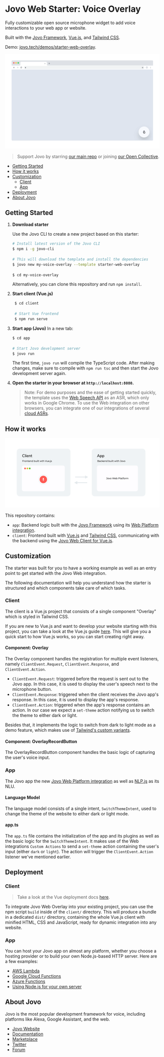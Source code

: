 # Jovo Web Starter: Voice Overlay

Fully customizable open source microphone widget to add voice interactions to your web app or website.

Built with the [Jovo Framework](https://github.com/jovotech/jovo-framework), [Vue.js](https://github.com/vuejs/vue), and [Tailwind CSS](https://github.com/tailwindlabs/tailwindcss).

Demo: [jovo.tech/demos/starter-web-overlay](https://www.jovo.tech/demos/starter-web-overlay/).

![Jovo Standalone Voice Experience](./img/starter-web-overlay.gif)

> Support Jovo by starring [our main repo](https://github.com/jovotech/jovo-framework) or joining [our Open Collective](https://opencollective.com/jovo-framework).

- [Getting Started](#getting-started)
- [How it works](#how-it-works)
- [Customization](#customization)
  - [Client](#client)
  - [App](#app)
- [Deployment](#deployment)
- [About Jovo](#about-jovo)

## Getting Started

1.  **Download starter**

    Use the Jovo CLI to create a new project based on this starter:

    ```sh
    # Install latest version of the Jovo CLI
    $ npm i -g jovo-cli

    # This will download the template and install the dependencies
    $ jovo new my-voice-overlay --template starter-web-overlay

    $ cd my-voice-overlay
    ```

    Alternatively, you can clone this repository and run `npm install`.

2.  **Start client (Vue.js)**

    ```sh
     $ cd client

     # Start Vue frontend
     $ npm run serve
    ```

3.  **Start app (Jovo)**
    In a new tab:

    ```sh
    $ cd app

    # Start Jovo development server
    $ jovo run
    ```

    The first time, `jovo run` will compile the TypeScript code. After making changes, make sure to compile with `npm run tsc` and then start the Jovo development server again.

4.  **Open the starter in your browser at `http://localhost:8080`.**

    > Note: For demo purposes and the ease of getting started quickly, the template uses the [Web Speech API](https://wicg.github.io/speech-api/) as an ASR, which only works in Google Chrome. To use the Web integration on other browsers, you can integrate one of our integrations of several [cloud ASRs](https://www.jovo.tech/marketplace/tag/asr).

## How it works

![Jovo Web Client to App](img/jovo-web-client-to-app.png)

This repository contains:

- `app`: Backend logic built with the [Jovo Framework](https://github.com/jovotech/jovo-framework) using its [Web Platform integration](https://github.com/jovotech/jovo-framework/tree/master/jovo-platforms/jovo-platform-web).
- `client`: Frontend built with [Vue.js](https://vuejs.org/) and [Tailwind CSS](https://tailwindcss.com/), communicating with the backend using the [Jovo Web Client for Vue.js](https://github.com/jovotech/jovo-framework/tree/master/jovo-clients/jovo-client-web-vue).

## Customization

The starter was built for you to have a working example as well as an entry point to get started with the Jovo Web integration.

The following documentation will help you understand how the starter is structured and which components take care of which tasks.

### Client

The client is a Vue.js project that consists of a single component "Overlay" which is styled in Tailwind CSS.

If you are new to Vue.js and want to develop your website starting with this project, you can take a look at the Vue.js guide [here](https://vuejs.org/v2/guide/). This will give you a quick start to how Vue.js works, so you can start creating right away.

#### Component: Overlay

The Overlay component handles the registration for multiple event listeners, namely `ClientEvent.Request`, `ClientEvent.Response`, and `ClientEvent.Action`.

- `ClientEvent.Request`: triggered before the request is sent out to the Jovo app. In this case, it is used to display the user's speech next to the microphone button.
- `ClientEvent.Response`: triggered when the client receives the Jovo app's response. In this case, it is used to display the app's response.
- `ClientEvent.Action`: triggered when the app's response contains an action. In our case we expect a `set-theme` action notifying us to switch the theme to either dark or light.

Besides that, it implements the logic to switch from dark to light mode as a demo feature, which makes use of [Tailwind's custom variants](https://tailwindcss.com/docs/pseudo-class-variants#creating-custom-variants).

#### Component: OverlayRecordButton

The OverlayRecordButton component handles the basic logic of capturing the user's voice input.

### App

The Jovo app the new [Jovo Web Platform integration](http://jovo.tech/marketplace/jovo-platform-web) as well as [NLP.js](https://www.jovo.tech/marketplace/jovo-nlu-nlpjs) as its NLU.

#### Language Model

The language model consists of a single intent, `SwitchThemeIntent`, used to change the theme of the website to either dark or light mode.

#### app.ts

The `app.ts` file contains the initialization of the app and its plugins as well as the basic logic for the `SwitchThemeIntent`. It makes use of the Web integrations `Custom Actions` to send a `set-theme` action containing the user's input (either `dark` or `light`). The action will trigger the `ClientEvent.Action` listener we've mentioned earlier.

## Deployment

### Client

> Take a look at the Vue deployment docs [here](https://cli.vuejs.org/guide/deployment).

To integrate Jovo Web Overlay into your existing project, you can use the npm script `build` inside of the `client/` directory. This will produce a bundle in a dedicated `dist/` directory, containing the whole Vue.js client with minified HTML, CSS and JavaScript, ready for dynamic integration into any website.

### App

You can host your Jovo app on almost any platform, whether you choose a hosting provider or to build your own Node.js-based HTTP server. Here are a few examples:

- [AWS Lambda](https://www.jovo.tech/docs/hosting/aws-lambda)
- [Google Cloud Functions](https://www.jovo.tech/docs/hosting/google-cloud-functions)
- [Azure Functions](https://www.jovo.tech/docs/hosting/azure-functions)
- [Using Node.js for your own server](https://www.jovo.tech/docs/hosting/http-host)

## About Jovo

Jovo is the most popular development framework for voice, including platforms like Alexa, Google Assistant, and the web.

- [Jovo Website](https://jovo.tech/)
- [Documentation](https://jovo.tech/docs/)
- [Marketplace](https://www.jovo.tech/marketplace/)
- [Twitter](https://twitter.com/jovotech/)
- [Forum](https://community.jovo.tech/)
